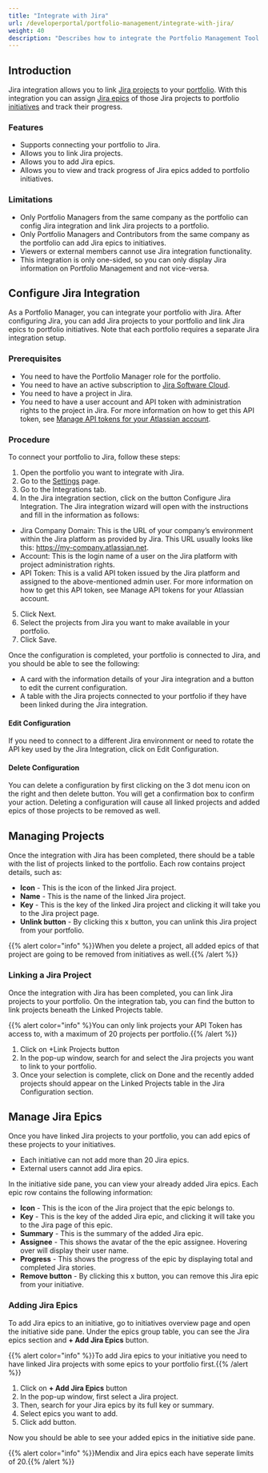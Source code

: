 ```yaml
---
title: "Integrate with Jira"
url: /developerportal/portfolio-management/integrate-with-jira/
weight: 40
description: "Describes how to integrate the Portfolio Management Tool with Jira."
---
```


## Introduction

Jira integration allows you to link [Jira projects](https://www.atlassian.com/software/jira/guides/projects/overview#what-is-a-jira-project) to your [portfolio](/developerportal/portfolio-management/#portfolio-landscape). With this integration you can assign [Jira epics](https://www.atlassian.com/agile/project-management/epics) of those Jira projects to portfolio [initiatives](/developerportal/portfolio-management/initiatives-overview/#create-new-initiative) and track their progress. 

### Features

* Supports connecting your portfolio to Jira.
* Allows you to link Jira projects.
* Allows you to add Jira epics.
* Allows you to view and track progress of Jira epics added to portfolio initiatives.

### Limitations

* Only Portfolio Managers from the same company as the portfolio can config Jira integration and link Jira projects to a portfolio. 
* Only Portfolio Managers and Contributors from the same company as the portfolio can add Jira epics to initiatives.
* Viewers or external members cannot use Jira integration functionality.
* This integration is only one-sided, so you can only display Jira information on Portfolio Management and not vice-versa. 

## Configure Jira Integration

As a Portfolio Manager, you can integrate your portfolio with Jira. After configuring Jira, you can add Jira projects to your portfolio and link Jira epics to portfolio initiatives. Note that each portfolio requires a separate Jira integration setup.

### Prerequisites

* You need to have the Portfolio Manager role for the portfolio.
* You need to have an active subscription to [Jira Software Cloud](https://support.atlassian.com/jira-cloud-administration/docs/explore-jira-cloud-plans/).
* You need to have a project in Jira.
* You need to have a user account and API token with administration rights to the project in Jira. For more information on how to get this API token, see [Manage API tokens for your Atlassian account](https://support.atlassian.com/atlassian-account/docs/manage-api-tokens-for-your-atlassian-account/).

### Procedure

To connect your portfolio to Jira, follow these steps:

1. Open the portfolio you want to integrate with Jira. 
2. Go to the [Settings](/developerportal/portfolio-management/portfolio-settings/) page.
3. Go to the Integrations tab.
4. In the Jira integration section, click on the button Configure Jira Integration. The Jira integration wizard will open with the instructions and fill in the information as follows:

  * Jira Company Domain: This is the URL of your company’s environment within the Jira platform as provided by Jira. This URL usually looks like this: https://my-company.atlassian.net.
  * Account: This is the login name of a user on the Jira platform with project administration rights.
  * API Token: This is a valid API token issued by the Jira platform and assigned to the above-mentioned admin user. For more information on how to get this API token, see Manage API tokens for     your Atlassian account.
  
5. Click Next.
6. Select the projects from Jira you want to make available in your portfolio.
7. Click Save.

Once the configuration is completed, your portfolio is connected to Jira, and you should be able to see the following:

* A card with the information details of your Jira integration and a button to edit the current configuration. 
* A table with the Jira projects connected to your portfolio if they have been linked during the Jira integration.

#### Edit Configuration

If you need to connect to a different Jira environment or need to rotate the API key used by the Jira Integration, click on Edit Configuration.

#### Delete Configuration

You can delete a configuration by first clicking on the 3 dot menu icon on the right and then delete button. You will get a confirmation box to confirm your action.
Deleting a configuration will cause all linked projects and added epics of those projects to be removed as well.

## Managing Projects

Once the integration with Jira has been completed, there should be a table with the list of projects linked to the portfolio. Each row contains project details, such as:

* **Icon** - This is the icon of the linked Jira project.
* **Name** - This is the name of the linked Jira project.
* **Key** - This is the key of the linked Jira project and clicking it will take you to the Jira project page.
* **Unlink button** -  By clicking this x button, you can unlink this Jira project from your portfolio.

{{% alert color="info" %}}When you delete a project, all added epics of that project are going to be removed from initiatives as well.{{% /alert %}}

### Linking a Jira Project

Once the integration with Jira has been completed, you can link Jira projects to your portfolio. On the integration tab, you can find the button to link projects beneath the Linked Projects table.

{{% alert color="info" %}You can only link projects your API Token has access to, with a maximum of 20 projects per portfolio.{{% /alert %}}

1. Click on +Link Projects button
2. In the pop-up window, search for and select the Jira projects you want to link to your portfolio.
3. Once your selection is complete, click on Done and the recently added projects should appear on the Linked Projects table in the Jira Configuration section.

## Manage Jira Epics

Once you have linked Jira projects to your portfolio, you can add epics of these projects to your initiatives.
* Each initiative can not add more than 20 Jira epics.
* External users cannot add Jira epics.

In the initiative side pane, you can view your already added Jira epics. Each epic row contains the following information:

* **Icon** - This is the icon of the Jira project that the epic belongs to.
* **Key** - This is the key of the added Jira epic, and clicking it will take you to the Jira page of this epic.
* **Summary** - This is the summary of the added Jira epic.
* **Assignee** - This shows the avatar of the the epic assignee. Hovering over will display their user name.
* **Progress** - This shows the progress of the epic by displaying total and completed Jira stories.
* **Remove button** -  By clicking this x button, you can remove this Jira epic from your initiative.

### Adding Jira Epics

To add Jira epics to an initiative, go to initiatives overview page and open the initiative side pane. Under the epics group table, you can see the Jira epics section and **+ Add Jira Epics** button.

{{% alert color="info" %}}To add Jira epics to your initiative you need to have linked Jira projects with some epics to your portfolio first.{{% /alert %}}

1. Click on **+ Add Jira Epics** button
2. In the pop-up window, first select a Jira project.
3. Then, search for your Jira epics by its full key or summary.
4. Select epics you want to add.
5. Click add button.

Now you should be able to see your added epics in the initiative side pane.

{{% alert color="info" %}}Mendix and Jira epics each have seperate limits of 20.{{% /alert %}}



